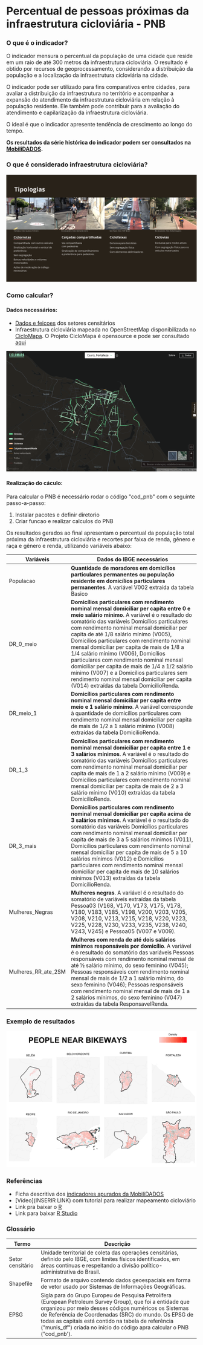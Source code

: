 # Percentual de pessoas próximas da infraestrutura cicloviária - PNB

### O que é o indicador?

O indicador mensura o percentual da população de uma cidade que reside em um raio de até 300 metros da infraestrutura cicloviária. O resultado é obtido por recursos de geoprocessamento, considerando a distribuição da população e a localização da infraestrutura cicloviária na cidade.

O indicador pode ser utilizado para fins comparativos entre cidades, para avaliar a distribuição da infraestrutura no território e acompanhar a expansão do atendimento da infraestrutura cicloviária em relação à população residente. Ele também pode contribuir para a avaliação do atendimento e capilarização da infraestrutura cicloviária.

O ideal é que o indicador apresente tendência de crescimento ao longo do tempo.

**Os resultados da série histórica do indicador podem ser consultados na [MobiliDADOS](www.mobilidados.org.br).**




### O que é considerado infraestrutura cicloviária?
![](infra_ciclo.png)








### Como calcular?

#### Dados necessários:
- [Dados e feicoes](https://drive.google.com/drive/folders/1LZujtQv9Q3R_w096gI0tHQ6WJhlMbxcY) dos setores censitários
- Infraestrutura cicloviária mapeada no OpenStreetMap disponibilizada no [CicloMapa](https://ciclomapa.org.br/). O Projeto CicloMapa é opensource e pode ser consultado [aqui](https://github.com/cmdalbem/ciclomapa)

![](CicloMapa.png)


#### Realização do cáculo:
Para calcular o PNB é necessário rodar o código "cod_pnb" com o seguinte passo-a-passo:
1. Instalar pacotes e definir diretorio 
2. Criar funcao e realizar calculos do PNB

Os resultados gerados ao final apresentam o percentual da população total próxima da infraestrutura cicloviária e recortes por faixa de renda, gênero e raça e gênero e renda, utilizando variáveis abaixo:

| Variáveis | Dados do IBGE necessários |
|-----------|---------------------------|
|Populacao | **Quantidade de moradores em domicílios particulares permanentes ou população residente em domicílios particulares permanentes**. A variável V002 extraída da tabela Basico|
|DR_0_meio | **Domicílios particulares com rendimento nominal mensal domiciliar per capita entre 0 e meio salário mínimo**. A variável é o resultado do somatório das variáveis Domicílios particulares com rendimento nominal mensal domiciliar per capita de até 1/8 salário mínimo (V005),  Domicílios particulares com rendimento nominal mensal domiciliar per capita de mais de 1/8 a 1/4 salário mínimo (V006), Domicílios particulares com rendimento nominal mensal domiciliar per capita de mais de 1/4 a 1/2 salário mínimo (V007)  e a Domicílios particulares sem rendimento nominal mensal domiciliar per capita (V014) extraídas da tabela DomicilioRenda.|
|DR_meio_1|**Domicílios particulares com rendimento nominal mensal domiciliar per capita entre meio e 1 salário mínimo**. A variável corresponde à quantidade de domicílios particulares com rendimento nominal mensal domiciliar per capita de mais de 1/2 a 1 salário mínimo (V008) extraídas da tabela DomicilioRenda.|
|DR_1_3|**Domicílios particulares com rendimento nominal mensal domiciliar per capita entre 1 e 3 salários mínimos**. A variável é o resultado do somatório das variáveis Domicílios particulares com rendimento nominal mensal domiciliar per capita de mais de 1 a 2 salário mínimo (V009) e Domicílios particulares com rendimento nominal mensal domiciliar per capita de mais de 2 a 3 salário mínimo (V010) extraídas da tabela DomicilioRenda.|
|DR_3_mais|**Domicílios particulares com rendimento nominal mensal domiciliar per capita acima de 3 salários mínimos**. A variável é o resultado do somatório das variáveis Domicílios particulares com rendimento nominal mensal domiciliar per capita de mais de 3 a 5 salários mínimos (V011), Domicílios particulares com rendimento nominal mensal domiciliar per capita de mais de 5 a 10 salários mínimos (V012)  e Domicílios particulares com rendimento nominal mensal domiciliar per capita de mais de 10 salários mínimos (V013) extraídas da tabela DomicilioRenda.|
|Mulheres_Negras|**Mulheres negras**. A variável é o resultado do somatório de variáveis extraídas da tabela Pessoa03 (V168, V170, V173, V175, V178, V180, V183, V185, V198, V200, V203, V205, V208, V210, V213, V215, V218, V220, V223, V225, V228, V230, V233, V235, V238, V240, V243, V245) e Pessoa05 (V007 e V009).|
|Mulheres_RR_ate_2SM|**Mulheres com renda de até dois salários mínimos responsáveis por domicílio**. A variável é o resultado do somatório das variáveis Pessoas responsáveis com rendimento nominal mensal de até ½ salário mínimo, do sexo feminino (V045); Pessoas responsáveis com rendimento nominal mensal de mais de 1/2 a 1 salário mínimo, do sexo feminino (V046); Pessoas responsáveis com rendimento nominal mensal de mais de 1 a 2 salários mínimos, do sexo feminino (V047) extraídas da tabela ResponsavelRenda.|

### Exemplo de resultados
![](pnb.png)

### Referências
- Ficha descritiva dos [indicadores apurados da MobiliDADOS](https://docs.google.com/spreadsheets/d/1Q5QuhNEcaMmNY9Wzke7DQ_ERiqcDiP6uGNtD5MwSsaY/edit#gid=0)
- [Vídeo](INSERIR LINK) com tutorial para realizar mapeamento cicloviário
- Link pra baixar o [R](https://www.rstudio.com/products/rstudio/download/#download) 
- Link para baixar [R Studio](https://cran.rstudio.com/) 

### Glossário

| Termo | Descrição |
|-------|-----------|
| Setor censitário | Unidade territorial de coleta das operações censitárias, definido pelo IBGE, com limites físicos identificados, em áreas contínuas e respeitando a divisão político-administrativa do Brasil.|
| Shapefile | Formato de arquivo contendo dados geoespaciais em forma de vetor usado por Sistemas de Informações Geográficas.|
| EPSG | Sigla para do Grupo Europeu de Pesquisa Petrolífera (European Petroleum Survey Group), que foi a entidade que organizou por meio desses códigos numéricos os Sistemas de Referência de Coordenadas (SRC) do mundo. Os EPSG de todas as capitais está contido na tabela de referência ("munis_df") criada no início do código apra calcular o PNB ("cod_pnb').
